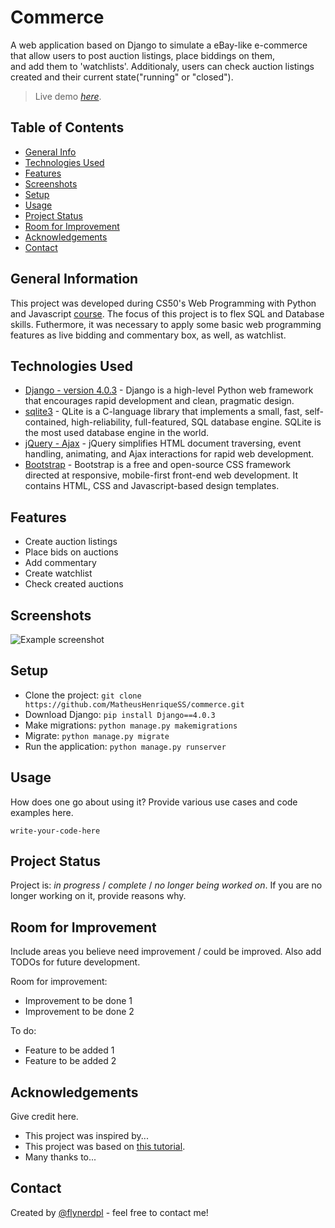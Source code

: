# Commerce
A web application based on Django to simulate a eBay-like e-commerce that allow users to post auction listings, place biddings on them,<br>
and add them to 'watchlists'. Additionaly, users can check auction listings created and their current state("running" or "closed").
> Live demo [_here_](matheushenriquess.pythonanywhere.com). <!-- If you have the project hosted somewhere, include the link here. -->

## Table of Contents
* [General Info](#general-information)
* [Technologies Used](#technologies-used)
* [Features](#features)
* [Screenshots](#screenshots)
* [Setup](#setup)
* [Usage](#usage)
* [Project Status](#project-status)
* [Room for Improvement](#room-for-improvement)
* [Acknowledgements](#acknowledgements)
* [Contact](#contact)
<!-- * [License](#license) -->


## General Information
  This project was developed during CS50's Web Programming with Python and Javascript [course](https://cs50.harvard.edu/web/2020/). The focus of this project is to flex SQL and Database skills. Futhermore, it was necessary to apply some basic web programming features as live bidding and commentary box, as well, as watchlist.
<!-- You don't have to answer all the questions - just the ones relevant to your project. -->


## Technologies Used
- [Django - version 4.0.3](https://www.djangoproject.com/) - Django is a high-level Python web framework that encourages rapid development and clean, pragmatic design.
- [sqlite3](https://www.sqlite.org/index.html) - QLite is a C-language library that implements a small, fast, self-contained, high-reliability, full-featured, SQL database engine. SQLite is the most used database engine in the world.
- [jQuery - Ajax](https://jquery.com/) - jQuery simplifies HTML document traversing, event handling, animating, and Ajax interactions for rapid web development.
- [Bootstrap](https://getbootstrap.com/) - Bootstrap is a free and open-source CSS framework directed at responsive, mobile-first front-end web development. It contains HTML, CSS and Javascript-based design templates.


## Features
- Create auction listings
- Place bids on auctions
- Add commentary
- Create watchlist
- Check created auctions


## Screenshots
![Example screenshot](./img/screenshot.png)
<!-- If you have screenshots you'd like to share, include them here. -->


## Setup
- Clone the project:
  `
    git clone https://github.com/MatheusHenriqueSS/commerce.git
  `
- Download Django:
  `
    pip install Django==4.0.3
  `
- Make migrations:
  `
    python manage.py makemigrations
  `
- Migrate:
  `
    python manage.py migrate
  `
- Run the application:
  `
    python manage.py runserver
  `


## Usage
How does one go about using it?
Provide various use cases and code examples here.

`write-your-code-here`


## Project Status
Project is: _in progress_ / _complete_ / _no longer being worked on_. If you are no longer working on it, provide reasons why.


## Room for Improvement
Include areas you believe need improvement / could be improved. Also add TODOs for future development.

Room for improvement:
- Improvement to be done 1
- Improvement to be done 2

To do:
- Feature to be added 1
- Feature to be added 2


## Acknowledgements
Give credit here.
- This project was inspired by...
- This project was based on [this tutorial](https://www.example.com).
- Many thanks to...


## Contact
Created by [@flynerdpl](https://www.flynerd.pl/) - feel free to contact me!


<!-- Optional -->
<!-- ## License -->
<!-- This project is open source and available under the [... License](). -->

<!-- You don't have to include all sections - just the one's relevant to your project -->
